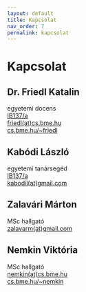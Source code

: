 ```yaml
---
layout: default
title: Kapcsolat
nav_order: 7
permalink: kapcsolat
---
```


# Kapcsolat

## Dr. Friedl Katalin 

egyetemi docens\
[IB137/a](http://www.szit.bme.hu/rolunk/kapcsolat.html)\
[friedl(at)cs.bme.hu](mailto:friedl@cs.bme.hu)\
[cs.bme.hu/~friedl](https://cs.bme.hu/~friedl)
## Kabódi László

egyetemi tanársegéd\
[IB137/a](http://www.szit.bme.hu/rolunk/kapcsolat.html)\
[kabodil(at)gmail.com](mailto:kabodil@gmail.com)

## Zalavári Márton

MSc hallgató\
[zalavarm(at)gmail.com](mailto:zalavarm@gmail.com)

## Nemkin Viktória

MSc hallgató\
[nemkin(at)cs.bme.hu](mailto:nemkin@cs.bme.hu)\
[cs.bme.hu/~nemkin](https://cs.bme.hu/~nemkin)
